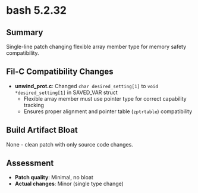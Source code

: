 # bash 5.2.32

## Summary
Single-line patch changing flexible array member type for memory safety compatibility.

## Fil-C Compatibility Changes
- **unwind_prot.c**: Changed `char desired_setting[1]` to `void *desired_setting[1]` in SAVED_VAR struct
  - Flexible array member must use pointer type for correct capability tracking
  - Ensures proper alignment and pointer table (`zptrtable`) compatibility

## Build Artifact Bloat
None - clean patch with only source code changes.

## Assessment
- **Patch quality**: Minimal, no bloat
- **Actual changes**: Minor (single type change)
